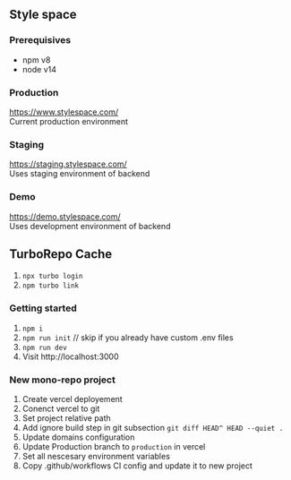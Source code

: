 ## Style space

### Prerequisives
* npm v8
* node v14



### Production
https://www.stylespace.com/  
Current production environment

### Staging
https://staging.stylespace.com/  
Uses staging environment of backend

### Demo
https://demo.stylespace.com/  
Uses development environment of backend  

## TurboRepo Cache
1. `npx turbo login`
2. `npm turbo link`


### Getting started
1. `npm i`
2. `npm run init` // skip if you already have custom .env files
3. `npm run dev`
4. Visit http://localhost:3000
  


### New mono-repo project
1. Create vercel deployement
2. Conenct vercel to git
3. Set project relative path
4. Add ignore build step in git subsection `git diff HEAD^ HEAD --quiet .`
5. Update domains configuration
6. Update Production branch to `production` in vercel
7. Set all nescesary environment variables
8. Copy .github/workflows CI config and update it to new project




